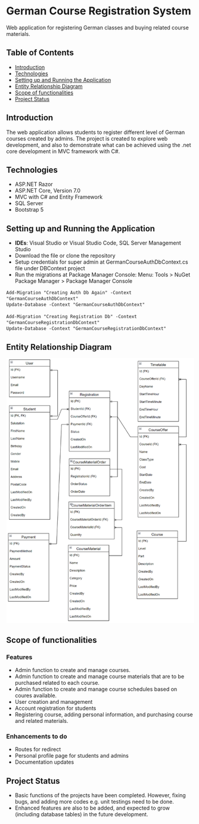 # German Course Registration System
Web application for registering German classes and buying related course materials.

## Table of Contents
* [Introduction](#intro)
* [Technologies](#tech)
* [Setting up and Running the Application](#setup)
* [Entity Relationship Diagram](#erd)
* [Scope of functionalities](#sof)
* [Project Status](#ps)

## Introduction
The web application allows students to register different level of German courses created by admins. The project is created to explore web development, and also to demonstrate what can be achieved using the .net core development in MVC framework with C#.

## Technologies
* ASP.NET Razor
* ASP.NET Core, Version 7.0
* MVC with C# and Entity Framework
* SQL Server
* Bootstrap 5

## Setting up and Running the Application
* **IDEs**: Visual Studio or Visual Studio Code, SQL Server Management Studio
* Download the file or clone the repository
* Setup credentials for super admin at GermanCourseAuthDbContext.cs file under DBContext project
* Run the migrations at Package Manager Console: Menu: Tools > NuGet Package Manager > Package Manager Console
```
Add-Migration "Creating Auth Db Again" -Context "GermanCourseAuthDbContext"
Update-Database -Context "GermanCourseAuthDbContext"

Add-Migration "Creating Registration Db" -Context "GermanCourseRegistrationDbContext"
Update-Database -Context "GermanCourseRegistrationDbContext"
```

## Entity Relationship Diagram
![Entity Relationship Diagram](assets/images/GermanCourseRegistration_ERD.png)

## Scope of functionalities
### Features
* Admin function to create and manage courses.
* Admin function to create and manage course materials that are to be purchased related to each course.
* Admin function to create and manage course schedules based on coures available.
* User creation and management
* Account registration for students
* Registering course, adding personal information, and purchasing course and related materials.

### Enhancements to do
* Routes for redirect
* Personal profile page for students and admins
* Documentation updates

## Project Status
* Basic functions of the projects have been completed. However, fixing bugs, and adding more codes e.g. unit testings need to be done.
* Enhanced features are also to be added, and expected to grow (including database tables) in the future development.
